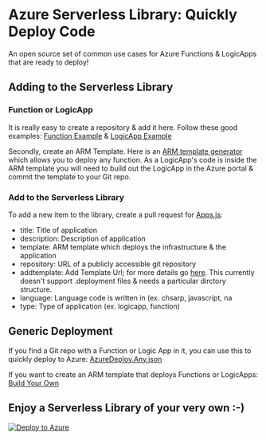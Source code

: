 # Azure Serverless Library: Quickly Deploy Code
An open source set of common use cases for Azure Functions & LogicApps that are ready to deploy!

## Adding to the Serverless Library

### Function or LogicApp

It is really easy to create a repository & add it here. Follow these good examples: [Function Example](https://github.com/jefking/fl-image-resize) & [LogicApp Example](https://github.com/Azure/azure-quickstart-templates/tree/master/101-logic-app-create)

Secondly, create an ARM Template. Here is an [ARM template generator](http://functionlibrary.azurewebsites.net/build.htm) which allows you to deploy any function. As a LogicApp's code is inside the ARM template you will need to build out the LogicApp in the Azure portal & commit the template to your Git repo.

### Add to the Serverless Library
To add a new item to the library, create a pull request for [Apps.js](https://github.com/jefking/FunctionLibrary/blob/master/www/assets/data/apps.js):
- title: Title of application
- description: Description of application
- template: ARM template which deploys the infrastructure & the application
- repository: URL of a publicly accessible git repository
- addtemplate: Add Template Url; for more details go [here](https://github.com/fashaikh/GitHubReZip). This currently doesn't support .deployment files & needs a particular dirctory structure.
- language: Language code is written in (ex. chsarp, javascript, na
- type: Type of application (ex. logicapp, function)

## Generic Deployment

If you find a Git repo with a Function or Logic App in it, you can use this to quickly deploy to Azure: [AzureDeploy.Any.json](https://github.com/jefking/FunctionLibrary/blob/master/azuredeploy.any.json)

If you want to create an ARM template that deploys Functions or LogicApps: 
[Build Your Own](http://functionlibrary.azurewebsites.net/build.htm)

## Enjoy a Serverless Library of your very own :-)

[![Deploy to Azure](http://azuredeploy.net/deploybutton.svg)](https://portal.azure.com/#create/Microsoft.Template/uri/https%3A%2F%2Fraw.githubusercontent.com%2Fjefking%2FFunctionLibrary%2Fmaster%2Fazuredeploy.json)